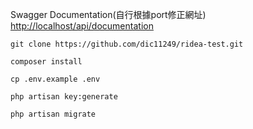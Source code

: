 Swagger Documentation(自行根據port修正網址)  
[http://localhost/api/documentation](http://localhost/api/documentation)

```
git clone https://github.com/dic11249/ridea-test.git
```

```
composer install
```

```
cp .env.example .env
```

```
php artisan key:generate
```

```
php artisan migrate
```